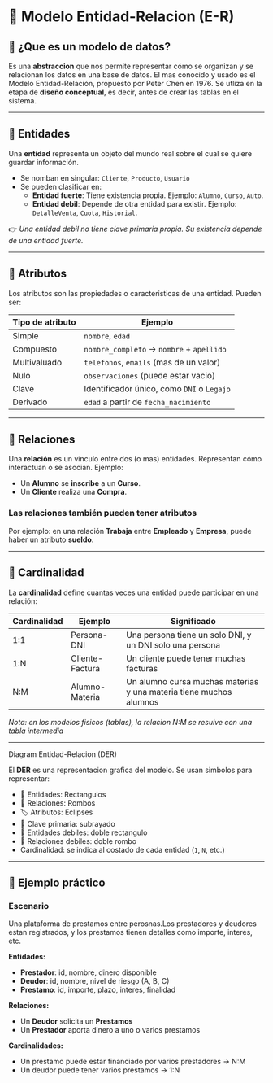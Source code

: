 # 🧩 Modelo Entidad-Relacion (E-R)

## 📌 ¿Que es un modelo de datos?

Es una **abstraccion** que nos permite representar cómo se organizan y se relacionan los datos en una base de datos.
El mas conocido y usado es el Modelo Entidad-Relación, propuesto por Peter Chen en 1976.
Se utliza en la etapa de **diseño conceptual**, es decir, antes de crear las tablas en el sistema.

---

## 💠 Entidades

Una **entidad** representa un objeto del mundo real sobre el cual se quiere guardar información.

- Se nomban en singular: `Cliente`, `Producto`, `Usuario`
- Se pueden clasificar en:
  - **Entidad fuerte**: Tiene existencia propia. Ejemplo: `Alumno`, `Curso`, `Auto`.
  - **Entidad debil**: Depende de otra entidad para existir. Ejemplo: `DetalleVenta`, `Cuota`, `Historial`.

👉 *Una entidad debil no tiene clave primaria propia. Su existencia depende de una entidad fuerte.*

---

## 📜 Atributos

Los atributos son las propiedades o caracteristicas de una entidad.
Pueden ser:

| Tipo de atributo | Ejemplo |
|------------------|---------|
| Simple | `nombre`, `edad`|
| Compuesto | `nombre_completo` → `nombre` + `apellido` |
| Multivaluado | `telefonos`, `emails` (mas de un valor) |
| Nulo | `observaciones` (puede estar vacio) |
| Clave | Identificador único, como `DNI` o `Legajo` |
| Derivado | `edad` a partir de `fecha_nacimiento` |

---

## 📎 Relaciones

Una **relación** es un vinculo entre dos (o mas) entidades. Representan cómo interactuan o se asocian.
Ejemplo:

- Un **Alumno** se **inscribe** a un **Curso**.
- Un **Cliente** realiza una **Compra**.

### Las relaciones también pueden tener atributos

Por ejemplo: en una relación **Trabaja** entre **Empleado** y **Empresa**, puede haber un atributo **sueldo**.

---

## 🧮 Cardinalidad

La **cardinalidad** define cuantas veces una entidad puede participar en una relación:

| Cardinalidad | Ejemplo | Significado |
|--------------|---------|-------------|
| 1:1 | Persona-DNI | Una persona tiene un solo DNI, y un DNI solo una persona |
| 1:N | Cliente-Factura | Un cliente puede tener muchas facturas |
| N:M | Alumno-Materia | Un alumno cursa muchas materias y una materia tiene muchos alumnos |

*Nota: en los modelos fisicos (tablas), la relacion N:M se resulve con una tabla intermedia*

---

Diagram Entidad-Relacion (DER)

El **DER** es una representacion grafica del modelo. Se usan simbolos para representar:

- 🔹 Entidades: Rectangulos
- 🔗 Relaciones: Rombos
- 🏷 Atributos: Eclipses
- 🔑 Clave primaria: subrayado
- 📎 Entidades debiles: doble rectangulo
- 🔄 Relaciones debiles: doble rombo
- Cardinalidad: se indica al costado de cada entidad (`1`, `N`, etc.)

---

## 🧠 Ejemplo práctico

### Escenario

Una plataforma de prestamos entre perosnas.Los prestadores y deudores estan registrados, y los prestamos tienen detalles como importe, interes, etc.

**Entidades:**

- **Prestador**: id, nombre, dinero disponible
- **Deudor**: id, nombre, nivel de riesgo (A, B, C)
- **Prestamo**: id, importe, plazo, interes, finalidad

**Relaciones:**

- Un **Deudor** solicita un **Prestamos**
- Un **Prestador** aporta dinero a uno o varios prestamos

**Cardinalidades:**

- Un prestamo puede estar financiado por varios prestadores → N:M
- Un deudor puede tener varios prestamos → 1:N
